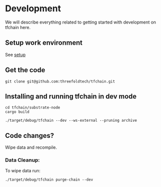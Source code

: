 # Development

We will describe everything related to getting started with development on tfchain here.

## Setup work environment

See [setup](./setup.md)

## Get the code

```
git clone git@github.com:threefoldtech/tfchain.git
```

## Installing and running tfchain in dev mode

```
cd tfchain/substrate-node
cargo build

./target/debug/tfchain --dev --ws-external --pruning archive
```

## Code changes?

Wipe data and recompile.

### Data Cleanup:

To wipe data run:

```
./target/debug/tfchain purge-chain --dev
```
